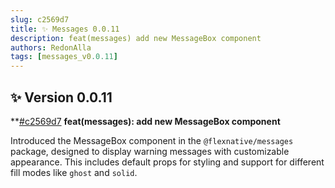 ```yaml
---
slug: c2569d7
title: ✨ Messages 0.0.11
description: feat(messages) add new MessageBox component
authors: RedonAlla
tags: [messages_v0.0.11]
---
```


## ✨ Version 0.0.11

**[#c2569d7](https://github.com/RedonAlla/flexnative/commit/c2569d7) **feat(messages): add new MessageBox component**

Introduced the MessageBox component in the `@flexnative/messages` package, designed to display warning messages with customizable appearance. This includes default props for styling and support for different fill modes like `ghost` and `solid`.